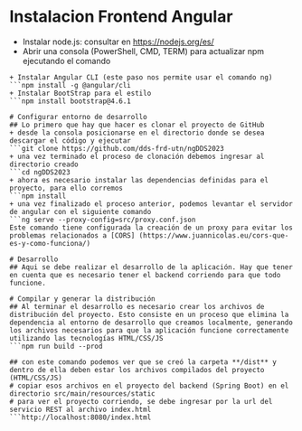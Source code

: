 # Instalacion Frontend Angular
+ Instalar node.js: consultar en https://nodejs.org/es/
+ Abrir una consola (PowerShell, CMD, TERM) para actualizar npm ejecutando el comando
```npm install npm@latest –g
+ Instalar Angular CLI (este paso nos permite usar el comando ng)
```npm install -g @angular/cli
+ Instalar BootStrap para el estilo
```npm install bootstrap@4.6.1

# Configurar entorno de desarrollo
## Lo primero que hay que hacer es clonar el proyecto de GitHub
+ desde la consola posicionarse en el directorio donde se desea descargar el código y ejecutar
```git clone https://github.com/dds-frd-utn/ngDDS2023
+ una vez terminado el proceso de clonación debemos ingresar al directorio creado
```cd ngDDS2023
+ ahora es necesario instalar las dependencias definidas para el proyecto, para ello corremos
```npm install
+ una vez finalizado el proceso anterior, podemos levantar el servidor de angular con el siguiente comando
```ng serve --proxy-config=src/proxy.conf.json
Este comando tiene configurada la creación de un proxy para evitar los problemas relacionados a [CORS] (https://www.juannicolas.eu/cors-que-es-y-como-funciona/)

# Desarrollo
## Aqui se debe realizar el desarrollo de la aplicación. Hay que tener en cuenta que es necesario tener el backend corriendo para que todo funcione.

# Compilar y generar la distribución 
## Al terminar el desarrollo es necesario crear los archivos de distribución del proyecto. Esto consiste en un proceso que elimina la dependencia al entorno de desarrollo que creamos localmente, generando los archivos necesarios para que la aplicación funcione correctamente utilizando las tecnologías HTML/CSS/JS
```npm run build --prod

## con este comando podemos ver que se creó la carpeta **/dist** y dentro de ella deben estar los archivos compilados del proyecto (HTML/CSS/JS)
# copiar esos archivos en el proyecto del backend (Spring Boot) en el directorio src/main/resources/static 
# para ver el proyecto corriendo, se debe ingresar por la url del servicio REST al archivo index.html
```http://localhost:8080/index.html

